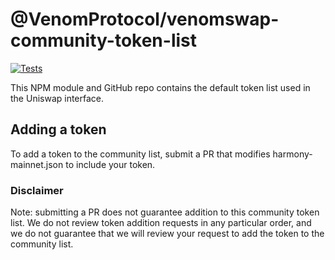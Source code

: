 # @VenomProtocol/venomswap-community-token-list

[![Tests](https://github.com/Uniswap/token-lists/workflows/Tests/badge.svg)](https://github.com/FarmersOnlyFi/foxswap-community-token-list/actions?query=workflow%3ATests)

This NPM module and GitHub repo contains the default token list used in the Uniswap interface.

## Adding a token

To add a token to the community list, submit a PR that modifies harmony-mainnet.json to include your token.

### Disclaimer

Note: submitting a PR does not guarantee addition to this community token list.
We do not review token addition requests in any particular order, and we do not
guarantee that we will review your request to add the token to the community list.

